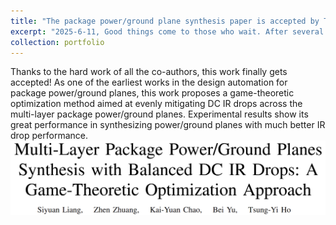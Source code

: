 ```yaml
---
title: "The package power/ground plane synthesis paper is accepted by TCAD"
excerpt: "2025-6-11, Good things come to those who wait. After several round of revision, the my first work in the field of packaging gets accepted by TCAD!<br/><img src='/images/tcad2.png'>"
collection: portfolio
---
```


Thanks to the hard work of all the co-authors, this work finally gets accepted!
As one of the earliest works in the design automation for package power/ground planes, this work proposes a game-theoretic optimization method aimed at evenly mitigating DC IR drops across the multi-layer package power/ground planes. 
Experimental results show its great performance in synthesizing power/ground planes with much better IR drop performance.
<br/><img src='/images/tcad2.png'>


